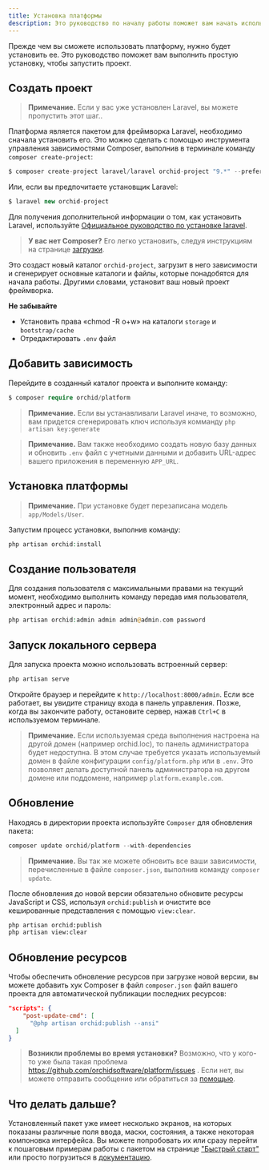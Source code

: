 ```yaml
---
title: Установка платформы
description: Это руководство по началу работы поможет вам начать использовать ORCHID.
---
```



Прежде чем вы сможете использовать платформу, нужно будет установить ее. Это руководство поможет вам выполнить простую установку, чтобы запустить проект.


## Создать проект

> **Примечание.** Если у вас уже установлен ​​Laravel, вы можете пропустить этот шаг..

Платформа является пакетом для фреймворка Laravel, необходимо сначала установить его. 
Это можно сделать с помощью инструмента управления зависимостями Composer, выполнив в терминале команду `composer create-project`:

```php
$ composer create-project laravel/laravel orchid-project "9.*" --prefer-dist
```

Или, если вы предпочитаете установщик Laravel:

```php
$ laravel new orchid-project
```


Для получения дополнительной информации о том, как установить Laravel, используйте [Официальное руководство по установке laravel](https://laravel.com/docs/installation).

> **У вас нет Composer?** Его легко установить, следуя инструкциям на странице [загрузки](https://getcomposer.org/download/).

Это создаст новый каталог `orchid-project`, загрузит в него зависимости и сгенерирует основные каталоги и файлы, которые понадобятся для начала работы. 
Другими словами, установит ваш новый проект фреймворка.

**Не забывайте**
- Установить права «chmod -R o+w» на каталоги `storage` и `bootstrap/cache`
- Отредактировать `.env` файл

## Добавить зависимость

Перейдите в созданный каталог проекта и выполните команду:
```php
$ composer require orchid/platform
```

> **Примечание.** Если вы устанавливали Laravel иначе, то возможно, вам придется сгенерировать ключ
используя комманду `php artisan key:generate`

> **Примечание.** Вам также необходимо создать новую базу данных и обновить `.env` файл с учетными данными и добавить URL-адрес вашего приложения в переменную `APP_URL`.


## Установка платформы

> **Примечание.** При установке будет перезаписана модель `app/Models/User`.

Запустим процесс установки, выполнив команду:

```php
php artisan orchid:install
```

## Создание пользователя

Для создания пользователя с максимальными правами на текущий момент, необходимо выполнить команду передав
имя пользователя, электронный адрес и пароль:

```php
php artisan orchid:admin admin admin@admin.com password
```

## Запуск локального сервера

Для запуска проекта можно использовать встроенный сервер:
```php
php artisan serve
```

Откройте браузер и перейдите к `http://localhost:8000/admin`. Если все работает, вы увидите страницу входа в панель управления. Позже, когда вы закончите работу, остановите сервер, нажав `Ctrl+C` в используемом терминале.

> **Примечание.** Если используемая среда выполнения настроена на другой домен (например orchid.loc),
 то панель администратора будет недоступна. В этом случае требуется указать используемый домен в файле конфигурации `config/platform.php`
 или в `.env`. Это позволяет делать доступной панель администратора на другом домене или поддомене, например `platform.example.com`.


## Обновление

Находясь в директории проекта используйте `Composer` для обновления пакета:

```php
composer update orchid/platform --with-dependencies
```

> **Примечание.** Вы так же можете обновить все ваши зависимости, перечисленные в файле `composer.json`, выполнив команду `composer update`.

После обновления до новой версии обязательно обновите ресурсы JavaScript и CSS, используя `orchid:publish` и очистите все кешированные представления с помощью `view:clear`.
```bash
php artisan orchid:publish
php artisan view:clear
```

## Обновление ресурсов

Чтобы обеспечить обновление ресурсов при загрузке новой версии, вы можете добавить хук Composer в файл `composer.json` файл вашего проекта для автоматической публикации последних ресурсов:

```json
"scripts": {
    "post-update-cmd": [
      "@php artisan orchid:publish --ansi"
  ]
}
```

> **Возникли проблемы во время установки?** Возможно, что у кого-то уже была такая проблема https://github.com/orchidsoftware/platform/issues . Если нет, вы можете отправить сообщение или обратиться за [помощью](https://github.com/orchidsoftware/platform/issues/new).


## Что делать дальше?

Установленный пакет уже имеет несколько экранов, на которых показаны различные поля ввода, маски, состояния, а также некоторая компоновка интерфейса. Вы можете попробовать их или сразу перейти к пошаговым примерам работы с пакетом на странице ["Быстрый старт"](/ru/docs/quickstart) или просто погрузиться в [документацию](/ru/docs/screens).
